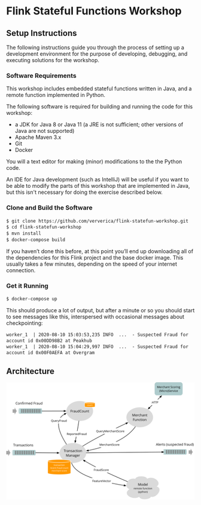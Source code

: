 # Flink Stateful Functions Workshop 

## Setup Instructions

The following instructions guide you through the process of setting up a development environment for the purpose of developing,
debugging, and executing solutions for the workshop.

### Software Requirements

This workshop includes embedded stateful functions written in Java,
and a remote function implemented in Python.

The following software is required for building and running the code for this workshop:

* a JDK for Java 8 or Java 11 (a JRE is not sufficient; other versions of Java are not supported)
* Apache Maven 3.x
* Git
* Docker

You will a text editor for making (minor) modifications to the the Python code.

An IDE for Java development (such as IntelliJ) will be useful if you want to be able to modify the parts of this
workshop that are implemented in Java, but this isn't necessary for doing the exercise described below.

### Clone and Build the Software

```bash
$ git clone https://github.com/ververica/flink-statefun-workshop.git
$ cd flink-statefun-workshop 
$ mvn install
$ docker-compose build
```

If you haven’t done this before, at this point you’ll end up downloading all of the dependencies for this Flink project and the base docker image.
This usually takes a few minutes, depending on the speed of your internet connection.

### Get it Running

```bash
$ docker-compose up
```

This should produce a lot of output, but after a minute or so you should start to see messages like this,
interspersed with occasional messages about checkpointing:

```
worker_1  | 2020-08-10 15:03:53,235 INFO  ...  - Suspected Fraud for account id 0x00DD98B2 at Peakhub
worker_1  | 2020-08-10 15:04:29,997 INFO  ...  - Suspected Fraud for account id 0x00F0AEFA at Overgram
```

## Architecture

![architecture diagram](images/statefun-workshop.svg)

